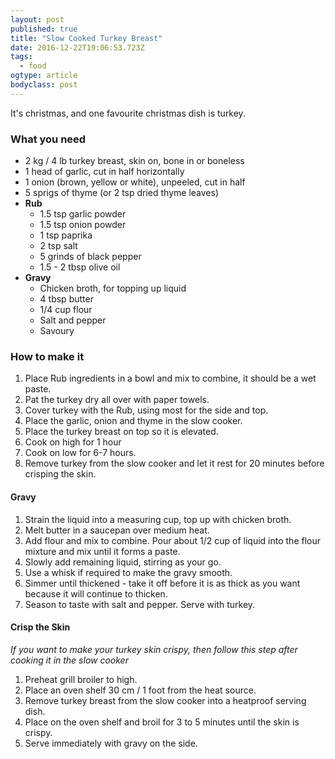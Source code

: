 ```yaml
---
layout: post
published: true
title: "Slow Cooked Turkey Breast"
date: 2016-12-22T19:06:53.723Z
tags:
  - food
ogtype: article
bodyclass: post
---
```


It's christmas, and one favourite christmas dish is turkey.

### What you need

- 2 kg / 4 lb turkey breast, skin on, bone in or boneless
- 1 head of garlic, cut in half horizontally
- 1 onion (brown, yellow or white), unpeeled, cut in half
- 5 sprigs of thyme (or 2 tsp dried thyme leaves)
- **Rub**
  - 1.5 tsp garlic powder
  - 1.5 tsp onion powder
  - 1 tsp paprika
  - 2 tsp salt
  - 5 grinds of black pepper
  - 1.5 - 2 tbsp olive oil
- **Gravy**
  - Chicken broth, for topping up liquid
  - 4 tbsp butter
  - 1/4 cup flour
  - Salt and pepper
  - Savoury


### How to make it

1. Place Rub ingredients in a bowl and mix to combine, it should be a wet paste.
2. Pat the turkey dry all over with paper towels.
3. Cover turkey with the Rub, using most for the side and top.
4. Place the garlic, onion and thyme in the slow cooker.
5. Place the turkey breast on top so it is elevated.
6. Cook on high for 1 hour
7. Cook on low for 6-7 hours.
8. Remove turkey from the slow cooker and let it rest for 20 minutes before crisping the skin.

#### Gravy

1. Strain the liquid into a measuring cup, top up with chicken broth.
2. Melt butter in a saucepan over medium heat.
3. Add flour and mix to combine. Pour about 1/2 cup of liquid into the flour mixture and mix until it forms a paste.
3. Slowly add remaining liquid, stirring as your go.
4. Use a whisk if required to make the gravy smooth.
5. Simmer until thickened - take it off before it is as thick as you want because it will continue to thicken.
6. Season to taste with salt and pepper. Serve with turkey.

#### Crisp the Skin

_If you want to make your turkey skin crispy, then follow this step after cooking it in the slow cooker_

1. Preheat grill broiler to high.
2. Place an oven shelf 30 cm / 1 foot from the heat source.
3. Remove turkey breast from the slow cooker into a heatproof serving dish.
4. Place on the oven shelf and broil for 3 to 5 minutes until the skin is crispy.
5. Serve immediately with gravy on the side.
